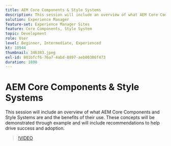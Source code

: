 ```yaml
---
title: AEM Core Components & Style Systems
description: This session will include an overview of what AEM Core Components and Style Systems are and the benefits of their use. These concepts will be demonstrated through example and will include recommendations to help drive success and adoption.
solution: Experience Manager
feature-set: Experience Manager Sites
feature: Core Components, Style System
topic: Development
role: User
level: Beginner, Intermediate, Experienced
kt: 10944
thumbnail: 346383.jpeg
exl-id: 801bfcf6-76a7-4abd-8897-aeb00386f473
duration: 1898
---
```

# AEM Core Components & Style Systems

This session will include an overview of what AEM Core Components and Style Systems are and the benefits of their use. These concepts will be demonstrated through example and will include recommendations to help drive success and adoption.

>[!VIDEO](https://video.tv.adobe.com/v/346383/?quality=12&learn=on)
